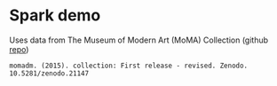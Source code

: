# Spark demo

Uses data from The Museum of Modern Art (MoMA) Collection (github [repo](https://github.com/MuseumofModernArt/collection))

```
momadm. (2015). collection: First release - revised. Zenodo. 10.5281/zenodo.21147
```

